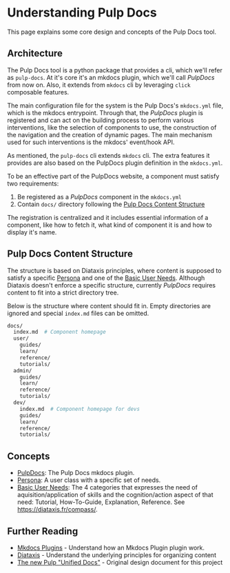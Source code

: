 # Understanding Pulp Docs

This page explains some core design and concepts of the Pulp Docs tool.

## Architecture

The Pulp Docs tool is a python package that provides a cli, which we'll refer as `pulp-docs`.
At it's core it's an mkdocs plugin, which we'll call *PulpDocs* from now on.
Also, it extends from `mkdocs` cli by leveraging `click` composable features.

The main configuration file for the system is the Pulp Docs's `mkdocs.yml` file, which is the mkdocs entrypoint.
Through that, the *PulpDocs* plugin is registered and can act on the building process to perform various interventions, like the selection of components to use, the construction of the navigation and the creation of dynamic pages.
The main mechanism used for such interventions is the mkdocs' event/hook API.

As mentioned, the `pulp-docs` cli extends `mkdocs` cli.
The extra features it provides are also based on the PulpDocs plugin definition in the `mkdocs.yml`.

To be an effective part of the PulpDocs website, a component must satisfy two requirements:

1. Be registered as a *PulpDocs* component in the `mkdocs.yml`
1. Contain `docs/` directory following the [Pulp Docs Content Structure](#pulp-docs-content-structure)

The registration is centralized and it includes essential information of a component, like how to fetch it, what kind of component it is and how to display it's name.

## Pulp Docs Content Structure

The structure is based on Diataxis principles, where content is supposed to satisfy a specific [Persona](#persona)
and one of the [Basic User Needs](#basic-user-needs).
Although Diataxis doesn't enforce a specific structure, currently *PulpDocs* requires content to fit into a strict directory tree.

Below is the structure where content should fit in.
Empty directories are ignored and special `index.md` files can be omitted.

```bash
docs/
  index.md  # Component homepage
  user/
    guides/
    learn/
    reference/
    tutorials/
  admin/
    guides/
    learn/
    reference/
    tutorials/
  dev/
    index.md  # Component homepage for devs
    guides/
    learn/
    reference/
    tutorials/
```

## Concepts

* <a id="pulpdocs-plugin" href="#pulpdocs-plugin">PulpDocs</a>: The Pulp Docs mkdocs plugin.
* <a id="persona" href="#persona">Persona</a>: A user class with a specific set of needs.
* <a id="basic-user-needs" href="#basic-user-needs">Basic User Needs</a>: The 4 categories that expresses the need of aquisition/application of skills and the cognition/action aspect of that need: Tutorial, How-To-Guide, Explanation, Reference. See <https://diataxis.fr/compass/>.

## Further Reading

- [Mkdocs Plugins](https://www.mkdocs.org/dev-guide/plugins/#developing-plugins>) - Understand how an Mkdocs Plugin plugin work.
- [Diataxis](https://diataxis.fr/start-here/) - Understand the underlying principles for organizing content
- [The new Pulp "Unified Docs"](https://hackmd.io/eE3kG8qhT9eohRYbtooNww?view) - Original design document for this project
